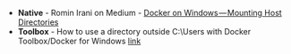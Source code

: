 * **Native** - Romin Irani on Medium - [Docker on Windows — Mounting Host Directories](https://rominirani.com/docker-on-windows-mounting-host-directories-d96f3f056a2c)  
* **Toolbox** - How to use a directory outside C:\Users with Docker Toolbox/Docker for Windows [link](http://support.divio.com/local-development/docker/how-to-use-a-directory-outside-cusers-with-docker-toolboxdocker-for-windows)
